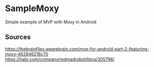 # SampleMoxy
Simple example of MVP with Moxy in Android

## Sources
https://thebrainfiles.wearebrain.com/mvp-for-android-part-2-featuring-moxy-462846218c70
https://habr.com/company/redmadrobot/blog/305798/
